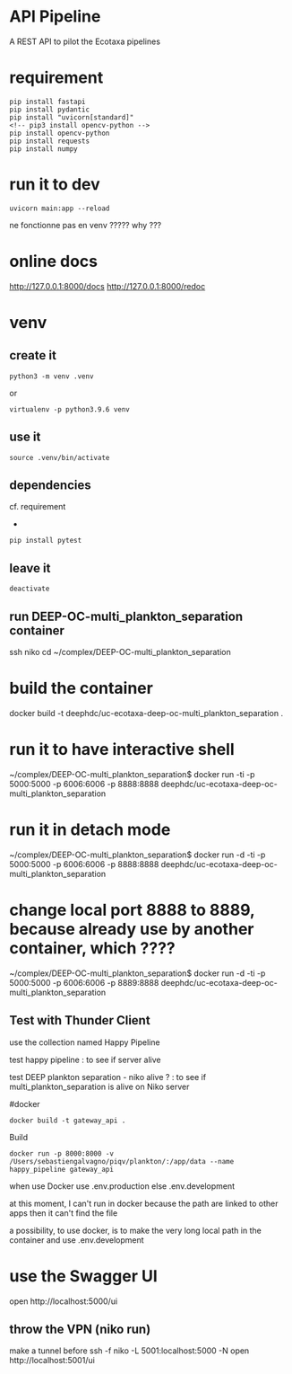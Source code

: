 
# API Pipeline
 
A REST API to pilot the Ecotaxa pipelines


# requirement
```
pip install fastapi
pip install pydantic
pip install "uvicorn[standard]"
<!-- pip3 install opencv-python -->
pip install opencv-python
pip install requests
pip install numpy
```


# run it to dev

```
uvicorn main:app --reload
```
ne fonctionne pas en venv ????? why ???


# online docs

http://127.0.0.1:8000/docs
http://127.0.0.1:8000/redoc


# venv

## create it
```
python3 -m venv .venv
```
or
```
virtualenv -p python3.9.6 venv
```


## use it
```
source .venv/bin/activate
```

## dependencies
cf. requirement

+
```
pip install pytest 
```


## leave it
```
deactivate
```


## run DEEP-OC-multi_plankton_separation container
ssh niko
cd ~/complex/DEEP-OC-multi_plankton_separation

# build the container
docker build -t deephdc/uc-ecotaxa-deep-oc-multi_plankton_separation .


# run it to have interactive shell
~/complex/DEEP-OC-multi_plankton_separation$ 
docker run -ti -p 5000:5000 -p 6006:6006 -p 8888:8888 deephdc/uc-ecotaxa-deep-oc-multi_plankton_separation 


# run it in detach mode
~/complex/DEEP-OC-multi_plankton_separation$ 
docker run -d -ti -p 5000:5000 -p 6006:6006 -p 8888:8888 deephdc/uc-ecotaxa-deep-oc-multi_plankton_separation 


# change local port 8888 to 8889, because already use by another container,      which ????
~/complex/DEEP-OC-multi_plankton_separation$ 
docker run -d -ti -p 5000:5000 -p 6006:6006 -p 8889:8888 deephdc/uc-ecotaxa-deep-oc-multi_plankton_separation 


## Test with Thunder Client
use the collection named Happy Pipeline

test happy pipeline : to see if server alive

test DEEP plankton separation - niko alive ? : to see if multi_plankton_separation is alive on Niko server


#docker

```
docker build -t gateway_api .
```

Build 
```
docker run -p 8000:8000 -v /Users/sebastiengalvagno/piqv/plankton/:/app/data --name happy_pipeline gateway_api
```

when use Docker use .env.production  else .env.development

at this moment, I can't run in docker because the path are linked to other apps
then it can't find the file

a possibility, to use docker, is to make the very long local path in the container
and use .env.development





# use the Swagger UI
open http://localhost:5000/ui

## throw the VPN (niko run)
make a tunnel before
ssh  -f niko -L 5001:localhost:5000 -N
open http://localhost:5001/ui

